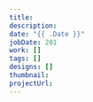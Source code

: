 ```yaml
---
title: 
description: 
date: "{{ .Date }}"
jobDate: 201
work: []
tags: []
designs: []
thumbnail: 
projectUrl: 
---
```

